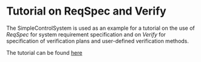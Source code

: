 # Tutorial on ReqSpec and Verify
The SimpleControlSystem is used as an example for a tutorial on the use of *ReqSpec* for system requirement specification and on *Verify* for specification of verification plans and user-defined verification methods.

The tutorial can be found [here](https://github.com/osate/alisa-examples/blob/master/Documentation/BasicRequirementSpecificationGuidance.html)
